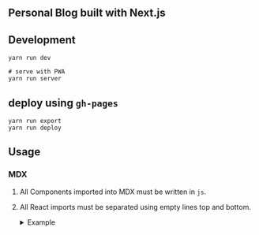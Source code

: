 ## Personal Blog built with Next.js

## Development

```
yarn run dev

# serve with PWA
yarn run server

```

## deploy using `gh-pages`

```
yarn run export
yarn run deploy
```

## Usage

### MDX

1. All Components imported into MDX must be written in `js`.
2. All React imports must be separated using empty lines top and bottom.
   <details>
   <summary>Example</summary>

   - ❌

     ```js
     import Recommend from '@/components/Recommend.js';
     <Recommend
       links={[
         {
           name: 'link-name',
           slug: 'unique-resource-identifier-kind-of',
         },
       ]}
     ></Recommend>;
     ```

   - :heavy_check_mark:

     ```js
     import Recommend from '@/components/Recommend.js';

     <Recommend
       links={[
         {
           name: 'link-name',
           slug: 'unique-resource-identifier-kind-of',
         },
       ]}
     ></Recommend>;
     ```

   </details>
